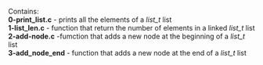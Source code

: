 Contains:<br />**0-print_list.c** - prints all the elements of a *list_t* list
<br />**1-list_len.c** - function that return the number of elements in a linked *list_t* list<br />**2-add-node.c** -fumction that adds a new node at the beginning of a *list_t* list
<br />**3-add_node_end** - function that adds a new node at the end of a *list_t* list
